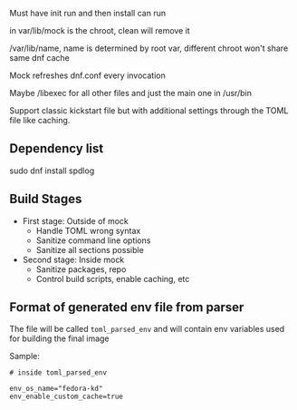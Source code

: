 Must have init run and then install can run

in var/lib/mock is the chroot, clean will remove it

/var/lib/name, name is determined by root var, different chroot won't share same dnf cache

Mock refreshes dnf.conf every invocation

Maybe /libexec for all other files and just the main one in /usr/bin

Support classic kickstart file but with additional settings through the TOML file like caching.

## Dependency list

sudo dnf install spdlog

## Build Stages

- First stage: Outside of mock
  - Handle TOML wrong syntax
  - Sanitize command line options
  - Sanitize all sections possible
- Second stage: Inside mock
  - Sanitize packages, repo
  - Control build scripts, enable caching, etc

## Format of generated env file from parser

The file will be called ```toml_parsed_env``` and will contain env variables used for building the final image

Sample:

```shell
# inside toml_parsed_env

env_os_name="fedora-kd"
env_enable_custom_cache=true
```